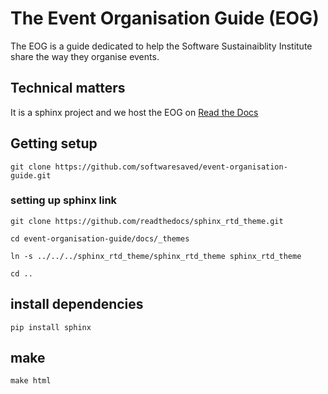 # The Event Organisation Guide (EOG)
The EOG is a guide dedicated to help the Software Sustainaiblity Institute share the way they organise events.

## Technical matters
It is a sphinx project and we host the EOG on [Read the Docs](https://event-organisation-guide.readthedocs.io/)

## Getting setup

`git clone https://github.com/softwaresaved/event-organisation-guide.git`

### setting up sphinx link

`git clone https://github.com/readthedocs/sphinx_rtd_theme.git`

`cd event-organisation-guide/docs/_themes`

`ln -s ../../../sphinx_rtd_theme/sphinx_rtd_theme sphinx_rtd_theme`

`cd ..`

## install dependencies

`pip install sphinx`

## make

`make html`



